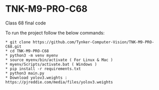 # TNK-M9-PRO-C68

Class 68 final code

To run the project follow the below commands:

```
* git clone https://github.com/Tynker-Computer-Vision/TNK-M9-PRO-C68.git
* cd TNK-M9-PRO-C68
* python3 -m venv myenv
* source myenv/bin/activate ( For Linux & Mac )
* myenv/Scripts/activate.bat ( Windows )
* pip install -r requirements.txt
* python3 main.py
* Download yolov3.weights : https://pjreddie.com/media/files/yolov3.weights
```
